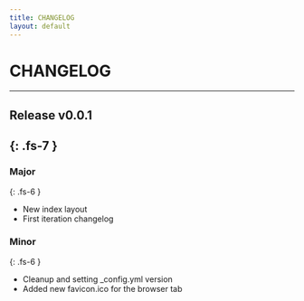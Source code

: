 ```yaml
---
title: CHANGELOG
layout: default
---
```


# CHANGELOG
---

## Release v0.0.1
{: .fs-7 }
---
### Major
{: .fs-6 }
- New index layout
- First iteration changelog

### Minor
{: .fs-6 }
- Cleanup and setting _config.yml version
- Added new favicon.ico for the browser tab
